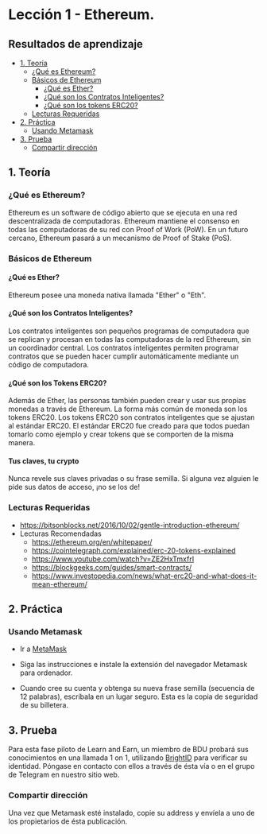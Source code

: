 # Lección 1 - Ethereum.

## Resultados de aprendizaje
- [1. Teoría](#1.-Teoría)
  - [¿Qué es Ethereum?](#Que-es-Ethereum)
  - [Básicos de Ethereum](#Basicos-de-Ethereum)
    - [¿Qué es Ether?](#que-es-ether)
    - [¿Qué son los Contratos Inteligentes?](#Que-son-los-Contratos-Inteligentes)
    - [¿Qué son los tokens ERC20?](#Que-son-los-Tokens-ERC20)
  - [Lecturas Requeridas](#Lecturas-Requeridas)
- [2. Práctica](#2.-Práctica)
  - [Usando Metamask](#Usando-Metamask)
- [3. Prueba](#3.-Prueba)
  - [Compartir dirección](#Compartir-tu-direccion-de-Ethereum)

## 1. Teoría
### ¿Qué es Ethereum?
Ethereum es un software de código abierto que se ejecuta en una red descentralizada de computadoras. Ethereum mantiene el consenso en todas las computadoras de su red con Proof of Work (PoW). En un futuro cercano, Ethereum pasará a un mecanismo de Proof of Stake (PoS).

### Básicos de Ethereum
#### ¿Qué es Ether?
Ethereum posee una moneda nativa llamada "Ether" o "Eth".

#### ¿Qué son los Contratos Inteligentes?
Los contratos inteligentes son pequeños programas de computadora que se replican y procesan en todas las computadoras de la red Ethereum, sin un coordinador central.  Los contratos inteligentes permiten programar contratos que se pueden hacer cumplir automáticamente mediante un código de computadora.

#### ¿Qué son los Tokens ERC20?
Además de Ether, las personas también pueden crear y usar sus propias monedas a través de Ethereum. La forma más común de moneda son los tokens ERC20. Los tokens ERC20 son contratos inteligentes que se ajustan al estándar ERC20. El estándar ERC20 fue creado para que todos puedan tomarlo como ejemplo y crear tokens que se   comporten de la misma manera.

#### Tus claves, tu crypto
Nunca revele sus claves privadas o su frase semilla. Si alguna vez alguien le pide sus datos de acceso, ¡no se los de!

### Lecturas Requeridas
  - https://bitsonblocks.net/2016/10/02/gentle-introduction-ethereum/
- Lecturas Recomendadas
  - https://ethereum.org/en/whitepaper/
  - https://cointelegraph.com/explained/erc-20-tokens-explained
  - https://www.youtube.com/watch?v=ZE2HxTmxfrI
  - https://blockgeeks.com/guides/smart-contracts/
  - https://www.investopedia.com/news/what-erc20-and-what-does-it-mean-ethereum/

## 2. Práctica

### Usando Metamask 
- Ir a [MetaMask](https://metamask.io)

- Siga las instrucciones e instale la extensión del navegador Metamask para ordenador.

- Cuando cree su cuenta y obtenga su nueva frase semilla (secuencia de 12 palabras), escríbala en un lugar seguro. Esta es la copia de seguridad de su billetera.

## 3. Prueba
Para esta fase piloto de Learn and Earn, un miembro de BDU probará sus conocimientos en una llamada 1 on 1, utilizando [BrightID](https://www.brightid.org/) para verificar su identidad. Póngase en contacto con ellos a través de ésta vía o en el grupo de Telegram en nuestro sitio web.

### Compartir dirección
Una vez que Metamask esté instalado, copie su address y envíela a uno de los propietarios de ésta publicación.
